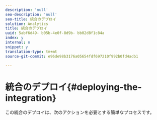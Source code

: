 ```yaml
---
description: 'null'
seo-description: 'null'
seo-title: 統合のデプロイ
solution: Analytics
title: 統合のデプロイ
uuid: 5abf6d49- b05b-4e0f-8d9b- bb02d8f1c84a
index: y
internal: n
snippet: y
translation-type: tm+mt
source-git-commit: e96de98b3176a05654fdf697210f992b0fd4adb1

---
```



# 統合のデプロイ{#deploying-the-integration}

この統合のデプロイは、次のアクションを必要とする簡単なプロセスです。
